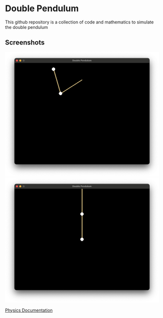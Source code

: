 # Double Pendulum

This github repository is a collection of code and mathematics to simulate the double pendulum

## Screenshots
![Double Pendulum](pendulum_window.png)![Double Pendulum](pendulum_window2.png)


[Physics Documentation](doublePendulum.md)